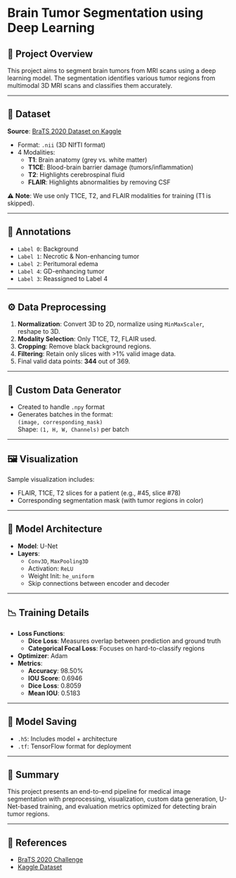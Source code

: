 # Brain Tumor Segmentation using Deep Learning

## 🧠 Project Overview

This project aims to segment brain tumors from MRI scans using a deep learning model. The segmentation identifies various tumor regions from multimodal 3D MRI scans and classifies them accurately.

---

## 📁 Dataset

**Source**: [BraTS 2020 Dataset on Kaggle](https://www.kaggle.com/datasets/awsaf49/brats2020-training-data)

- Format: `.nii` (3D NIfTI format)
- 4 Modalities:
  - **T1**: Brain anatomy (grey vs. white matter)
  - **T1CE**: Blood-brain barrier damage (tumors/inflammation)
  - **T2**: Highlights cerebrospinal fluid
  - **FLAIR**: Highlights abnormalities by removing CSF

⚠️ **Note**: We use only T1CE, T2, and FLAIR modalities for training (T1 is skipped).

---

## 🧾 Annotations

- `Label 0`: Background
- `Label 1`: Necrotic & Non-enhancing tumor
- `Label 2`: Peritumoral edema
- `Label 4`: GD-enhancing tumor
- `Label 3`: Reassigned to Label 4

---

## ⚙️ Data Preprocessing

1. **Normalization**: Convert 3D to 2D, normalize using `MinMaxScaler`, reshape to 3D.
2. **Modality Selection**: Only T1CE, T2, FLAIR used.
3. **Cropping**: Remove black background regions.
4. **Filtering**: Retain only slices with >1% valid image data.
5. Final valid data points: **344** out of 369.

---

## 🔄 Custom Data Generator

- Created to handle `.npy` format
- Generates batches in the format:  
  `(image, corresponding_mask)`  
  Shape: `(1, H, W, Channels)` per batch

---

## 🖼️ Visualization

Sample visualization includes:
- FLAIR, T1CE, T2 slices for a patient (e.g., #45, slice #78)
- Corresponding segmentation mask (with tumor regions in color)

---

## 🧠 Model Architecture

- **Model**: U-Net
- **Layers**:
  - `Conv3D`, `MaxPooling3D`
  - Activation: `ReLU`
  - Weight Init: `he_uniform`
  - Skip connections between encoder and decoder

---

## 📉 Training Details

- **Loss Functions**:
  - **Dice Loss**: Measures overlap between prediction and ground truth
  - **Categorical Focal Loss**: Focuses on hard-to-classify regions
- **Optimizer**: Adam
- **Metrics**:
  - **Accuracy**: 98.50%
  - **IOU Score**: 0.6946
  - **Dice Loss**: 0.8059
  - **Mean IOU**: 0.5183

---

## 💾 Model Saving

- `.h5`: Includes model + architecture
- `.tf`: TensorFlow format for deployment

---

## 📌 Summary

This project presents an end-to-end pipeline for medical image segmentation with preprocessing, visualization, custom data generation, U-Net-based training, and evaluation metrics optimized for detecting brain tumor regions.

---

## 📎 References

- [BraTS 2020 Challenge](https://www.med.upenn.edu/cbica/brats2020/)
- [Kaggle Dataset](https://www.kaggle.com/datasets/awsaf49/brats2020-training-data)
